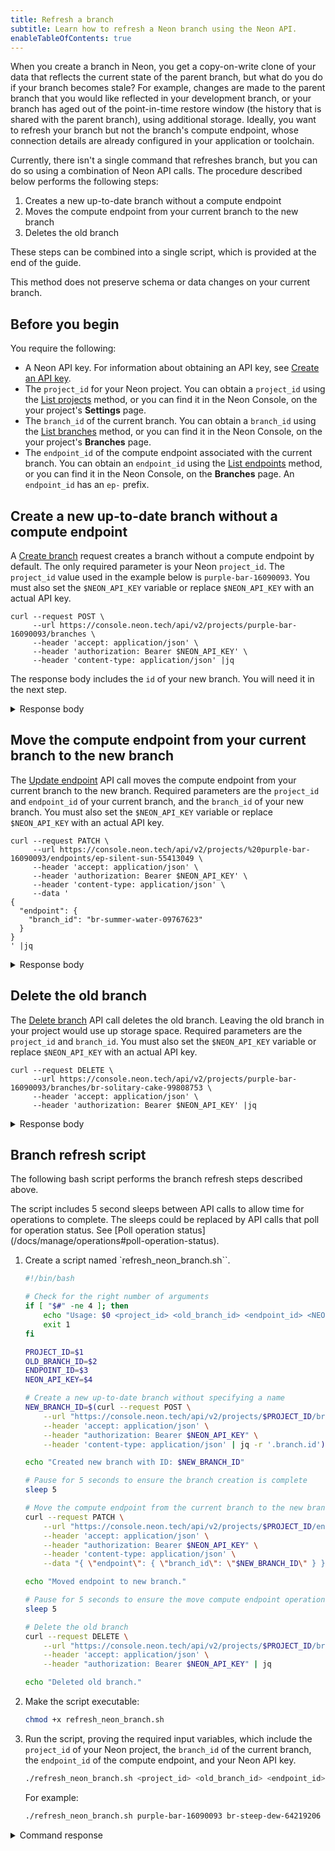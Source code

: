 ```yaml
---
title: Refresh a branch
subtitle: Learn how to refresh a Neon branch using the Neon API.
enableTableOfContents: true
---
```


When you create a branch in Neon, you get a copy-on-write clone of your data that reflects the current state of the parent branch, but what do you do if your branch becomes stale? For example, changes are made to the parent branch that you would like reflected in your development branch, or your branch has aged out of the point-in-time restore window (the history that is shared with the parent branch), using additional storage. Ideally, you want to refresh your branch but not the branch's compute endpoint, whose connection details are already configured in your application or toolchain.

Currently, there isn't a single command that refreshes branch, but you can do so using a combination of Neon API calls. The procedure described below performs the following steps:

1. Creates a new up-to-date branch without a compute endpoint
2. Moves the compute endpoint from your current branch to the new branch
3. Deletes the old branch

These steps can be combined into a single script, which is provided at the end of the guide.

<Admonition type="important">
This method does not preserve schema or data changes on your current branch.
</Admonition>

## Before you begin

You require the following:

- A Neon API key. For information about obtaining an API key, see [Create an API key](/docs/manage/api-keys#create-an-api-key).
- The `project_id` for your Neon project. You can obtain a `project_id` using the [List projects](https://api-docs.neon.tech/reference/listprojects) method, or you can find it in the Neon Console, on the your project's **Settings** page.
- The `branch_id` of the current branch. You can obtain a `branch_id` using the [List branches](https://api-docs.neon.tech/reference/listprojectbranches) method, or you can find it in the Neon Console, on the your project's **Branches** page.
- The `endpoint_id` of the compute endpoint associated with the current branch. You can obtain an `endpoint_id` using the [List endpoints](https://api-docs.neon.tech/reference/listprojectendpoints) method, or you can find it in the Neon Console, on the **Branches** page. An `endpoint_id` has an `ep-` prefix.

## Create a new up-to-date branch without a compute endpoint

A [Create branch](https://api-docs.neon.tech/reference/createprojectbranch) request creates a branch without a compute endpoint by default. The only required parameter is your Neon `project_id`. The `project_id` value used in the example below is `purple-bar-16090093`. You must also set the `$NEON_API_KEY` variable or replace `$NEON_API_KEY` with an actual API key.

```curl
curl --request POST \
     --url https://console.neon.tech/api/v2/projects/purple-bar-16090093/branches \
     --header 'accept: application/json' \
     --header 'authorization: Bearer $NEON_API_KEY' \
     --header 'content-type: application/json' |jq
```

The response body includes the `id` of your new branch. You will need it in the next step.

<details>
<summary>Response body</summary>
```json
{
  "branch": {
    "id": "br-summer-water-09767623",
    "project_id": "purple-bar-16090093",
    "parent_id": "br-misty-disk-67154072",
    "parent_lsn": "0/2832A78",
    "name": "br-summer-water-09767623",
    "current_state": "init",
    "pending_state": "ready",
    "creation_source": "console",
    "primary": false,
    "cpu_used_sec": 0,
    "compute_time_seconds": 0,
    "active_time_seconds": 0,
    "written_data_bytes": 0,
    "data_transfer_bytes": 0,
    "created_at": "2023-08-16T21:29:00Z",
    "updated_at": "2023-08-16T21:29:00Z"
  },
  "endpoints": [],
  "operations": [
    {
      "id": "df94dcdc-95e0-4343-9a7d-b4ea46a041f1",
      "project_id": "purple-bar-16090093",
      "branch_id": "br-summer-water-09767623",
      "action": "create_branch",
      "status": "running",
      "failures_count": 0,
      "created_at": "2023-08-16T21:29:00Z",
      "updated_at": "2023-08-16T21:29:00Z",
      "total_duration_ms": 0
    }
  ],
  "roles": [
    {
      "branch_id": "br-summer-water-09767623",
      "name": "sally",
      "protected": false,
      "created_at": "2023-08-14T18:30:38Z",
      "updated_at": "2023-08-14T18:30:38Z"
    }
  ],
  "databases": [
    {
      "id": 5381377,
      "branch_id": "br-summer-water-09767623",
      "name": "neondb",
      "owner_name": "sally",
      "created_at": "2023-08-14T18:30:38Z",
      "updated_at": "2023-08-14T18:30:38Z"
    },
    {
      "id": 5381378,
      "branch_id": "br-summer-water-09767623",
      "name": "testdb",
      "owner_name": "sally",
      "created_at": "2023-08-16T09:15:53Z",
      "updated_at": "2023-08-16T09:15:53Z"
    }
  ]
}
```
</details>

## Move the compute endpoint from your current branch to the new branch

The [Update endpoint](https://api-docs.neon.tech/reference/updateprojectendpoint) API call moves the compute endpoint from your current branch to the new branch. Required parameters are the `project_id` and `endpoint_id` of your current branch, and the `branch_id` of your new branch. You must also set the `$NEON_API_KEY` variable or replace `$NEON_API_KEY` with an actual API key.

```curl
curl --request PATCH \
     --url https://console.neon.tech/api/v2/projects/%20purple-bar-16090093/endpoints/ep-silent-sun-55413049 \
     --header 'accept: application/json' \
     --header 'authorization: Bearer $NEON_API_KEY' \
     --header 'content-type: application/json' \
     --data '
{
  "endpoint": {
    "branch_id": "br-summer-water-09767623"
  }
}
' |jq
```

<details>
<summary>Response body</summary>
```json
{
  "endpoint": {
    "host": "ep-silent-sun-55413049.ap-southeast-1.aws.neon.tech",
    "id": "ep-silent-sun-55413049",
    "project_id": "purple-bar-16090093",
    "branch_id": "br-summer-water-09767623",
    "autoscaling_limit_min_cu": 0.25,
    "autoscaling_limit_max_cu": 0.25,
    "region_id": "aws-ap-southeast-1",
    "type": "read_write",
    "current_state": "idle",
    "settings": {},
    "pooler_enabled": false,
    "pooler_mode": "transaction",
    "disabled": false,
    "passwordless_access": true,
    "last_active": "2000-01-01T00:00:00Z",
    "creation_source": "console",
    "created_at": "2023-08-16T21:24:31Z",
    "updated_at": "2023-08-16T21:34:01Z",
    "proxy_host": "ap-southeast-1.aws.neon.tech",
    "suspend_timeout_seconds": 300,
    "provisioner": "k8s-pod"
  },
  "operations": []
}
```
</details>

## Delete the old branch

The [Delete branch](https://api-docs.neon.tech/reference/deleteprojectbranch) API call deletes the old branch. Leaving the old branch in your project would use up storage space. Required parameters are the `project_id` and `branch_id`. You must also set the `$NEON_API_KEY` variable or replace `$NEON_API_KEY` with an actual API key.

```curl
curl --request DELETE \
     --url https://console.neon.tech/api/v2/projects/purple-bar-16090093/branches/br-solitary-cake-99808753 \
     --header 'accept: application/json' \
     --header 'authorization: Bearer $NEON_API_KEY' |jq
```

<details>
<summary>Response body</summary>
```json
{
  "branch": {
    "id": "br-solitary-cake-99808753",
    "project_id": "purple-bar-16090093",
    "parent_id": "br-misty-disk-67154072",
    "parent_lsn": "0/2832A78",
    "name": "br-solitary-cake-99808753",
    "current_state": "ready",
    "logical_size": 36831232,
    "creation_source": "console",
    "primary": false,
    "cpu_used_sec": 0,
    "compute_time_seconds": 0,
    "active_time_seconds": 0,
    "written_data_bytes": 0,
    "data_transfer_bytes": 0,
    "created_at": "2023-08-16T21:24:31Z",
    "updated_at": "2023-08-16T21:35:39Z"
  },
  "operations": [
    {
      "id": "88177cb2-4a66-4a23-9ed3-840f4b2791f2",
      "project_id": "purple-bar-16090093",
      "branch_id": "br-solitary-cake-99808753",
      "action": "delete_timeline",
      "status": "running",
      "failures_count": 0,
      "created_at": "2023-08-16T21:35:39Z",
      "updated_at": "2023-08-16T21:35:39Z",
      "total_duration_ms": 0
    }
  ]
}
```
</details>

## Branch refresh script

The following bash script performs the branch refresh steps described above.

<Admonition type="note">
The script includes 5 second sleeps between API calls to allow time for operations to complete. The sleeps could be replaced by API calls that poll for operation status. See [Poll operation status](/docs/manage/operations#poll-operation-status).
</Admonition>

1. Create a script named `refresh_neon_branch.sh``.

    ```bash
    #!/bin/bash

    # Check for the right number of arguments
    if [ "$#" -ne 4 ]; then
        echo "Usage: $0 <project_id> <old_branch_id> <endpoint_id> <NEON_API_KEY>"
        exit 1
    fi

    PROJECT_ID=$1
    OLD_BRANCH_ID=$2
    ENDPOINT_ID=$3
    NEON_API_KEY=$4

    # Create a new up-to-date branch without specifying a name
    NEW_BRANCH_ID=$(curl --request POST \
        --url "https://console.neon.tech/api/v2/projects/$PROJECT_ID/branches" \
        --header 'accept: application/json' \
        --header "authorization: Bearer $NEON_API_KEY" \
        --header 'content-type: application/json' | jq -r '.branch.id')

    echo "Created new branch with ID: $NEW_BRANCH_ID"

    # Pause for 5 seconds to ensure the branch creation is complete
    sleep 5

    # Move the compute endpoint from the current branch to the new branch
    curl --request PATCH \
        --url "https://console.neon.tech/api/v2/projects/$PROJECT_ID/endpoints/$ENDPOINT_ID" \
        --header 'accept: application/json' \
        --header "authorization: Bearer $NEON_API_KEY" \
        --header 'content-type: application/json' \
        --data "{ \"endpoint\": { \"branch_id\": \"$NEW_BRANCH_ID\" } }" | jq

    echo "Moved endpoint to new branch."

    # Pause for 5 seconds to ensure the move compute endpoint operation is complete
    sleep 5

    # Delete the old branch
    curl --request DELETE \
        --url "https://console.neon.tech/api/v2/projects/$PROJECT_ID/branches/$OLD_BRANCH_ID" \
        --header 'accept: application/json' \
        --header "authorization: Bearer $NEON_API_KEY" | jq

    echo "Deleted old branch."
    ```

2. Make the script executable:

    ```bash
    chmod +x refresh_neon_branch.sh
    ```

3. Run the script, proving the required input variables, which include the `project_id` of your Neon project, the `branch_id` of the current branch, the `endpoint_id` of the compute endpoint, and your Neon API key.

    ```bash
    ./refresh_neon_branch.sh <project_id> <old_branch_id> <endpoint_id> <NEON_API_KEY>
    ```

    For example:

    ```bash
    ./refresh_neon_branch.sh purple-bar-16090093 br-steep-dew-64219206 ep-green-limit-22926758 <NEON_API_KEY>
    ```

<details>
<summary>Command response</summary>
    ```bash
      % Total    % Received % Xferd  Average Speed   Time    Time     Time  Current
                                    Dload  Upload   Total   Spent    Left  Speed
    100  1272  100  1272    0     0   1334      0 --:--:-- --:--:-- --:--:--  1334
    Created new branch with ID: br-delicate-salad-19388426
      % Total    % Received % Xferd  Average Speed   Time    Time     Time  Current
                                    Dload  Upload   Total   Spent    Left  Speed
    100   744  100   683  100    61   2287    204 --:--:-- --:--:-- --:--:--  2488
    {
      "endpoint": {
        "host": "ep-green-limit-22926758.ap-southeast-1.aws.neon.tech",
        "id": "ep-green-limit-22926758",
        "project_id": "purple-bar-16090093",
        "branch_id": "br-delicate-salad-19388426",
        "autoscaling_limit_min_cu": 0.25,
        "autoscaling_limit_max_cu": 0.25,
        "region_id": "aws-ap-southeast-1",
        "type": "read_write",
        "current_state": "idle",
        "settings": {},
        "pooler_enabled": false,
        "pooler_mode": "transaction",
        "disabled": false,
        "passwordless_access": true,
        "last_active": "2000-01-01T00:00:00Z",
        "creation_source": "console",
        "created_at": "2023-08-16T22:06:19Z",
        "updated_at": "2023-08-16T22:16:58Z",
        "proxy_host": "ap-southeast-1.aws.neon.tech",
        "suspend_timeout_seconds": 300,
        "provisioner": "k8s-pod"
      },
      "operations": []
    }
    Moved endpoint to new branch.
      % Total    % Received % Xferd  Average Speed   Time    Time     Time  Current
                                    Dload  Upload   Total   Spent    Left  Speed
    100   713  100   713    0     0   2254      0 --:--:-- --:--:-- --:--:--  2256
    {
      "branch": {
        "id": "br-steep-dew-64219206",
        "project_id": "purple-bar-16090093",
        "parent_id": "br-misty-disk-67154072",
        "parent_lsn": "0/2832A78",
        "name": "br-steep-dew-64219206",
        "current_state": "ready",
        "creation_source": "console",
        "primary": false,
        "cpu_used_sec": 0,
        "compute_time_seconds": 0,
        "active_time_seconds": 0,
        "written_data_bytes": 0,
        "data_transfer_bytes": 0,
        "created_at": "2023-08-16T22:15:56Z",
        "updated_at": "2023-08-16T22:17:03Z"
      },
      "operations": [
        {
          "id": "513af93b-b438-4706-99fb-4556dfa92da9",
          "project_id": "purple-bar-16090093",
          "branch_id": "br-steep-dew-64219206",
          "action": "delete_timeline",
          "status": "running",
          "failures_count": 0,
          "created_at": "2023-08-16T22:17:03Z",
          "updated_at": "2023-08-16T22:17:03Z",
          "total_duration_ms": 0
        }
      ]
    }
    Deleted old branch.
    ```
</details>

